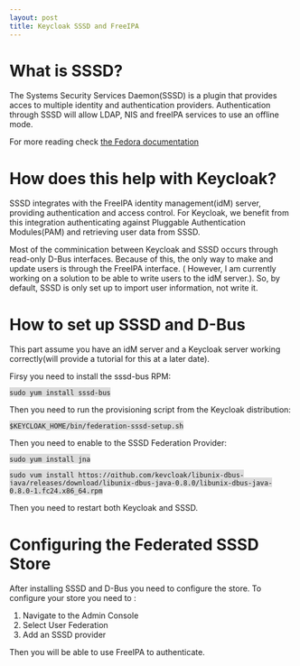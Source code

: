 ```yaml
---
layout: post
title: Keycloak SSSD and FreeIPA 
---
```


# What is SSSD?

The Systems Security Services Daemon(SSSD) is a plugin that provides acces to multiple identity and authentication providers. 
Authentication through SSSD will allow LDAP, NIS and freeIPA services to use an offline mode. 

For more reading check [the Fedora documentation](https://fedoraproject.org/wiki/Features/SSSD)

# How does this help with Keycloak?
SSSD integrates with the FreeIPA identity management(idM) server, providing authentication and access control. For Keycloak, we benefit from this integration
authenticating against Pluggable Authentication Modules(PAM) and retrieving user data from SSSD. 

Most of the comminication between Keycloak and SSSD occurs through read-only D-Bus interfaces. Because of this, the only way to make and
update users is through the FreeIPA interface. ( However, I am currently working on a solution to be able to write users to the idM server.). So, by default, 
SSSD is only set up to import user information, not write it. 

# How to set up SSSD and D-Bus

This part assume you have an idM server and a Keycloak server working correctly(will provide a tutorial for this at a later date). 

Firsy you need to install the sssd-bus RPM:

<span style="background-color: #DCDCDC">`sudo yum install sssd-bus`</span>

Then you need to run the provisioning script from the Keycloak distribution:

<span style="background-color: #DCDCDC">`$KEYCLOAK_HOME/bin/federation-sssd-setup.sh`</span>

Then you need to enable to the SSSD Federation Provider:

<span style="background-color: #DCDCDC">`sudo yum install jna`</span>

<span style="background-color: #DCDCDC">`sudo yum install https://github.com/keycloak/libunix-dbus-java/releases/download/libunix-dbus-java-0.8.0/libunix-dbus-java-0.8.0-1.fc24.x86_64.rpm`</span>

Then you need to restart both Keycloak and SSSD.

# Configuring the Federated SSSD Store

After installing SSSD and D-Bus you need to configure the store. To configure your store you need to :
1. Navigate to the Admin Console
2. Select User Federation
3. Add an SSSD provider

Then you will be able to use FreeIPA to authenticate.
